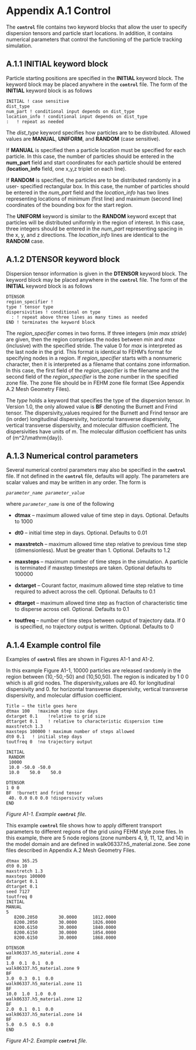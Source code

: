 # Appendix A.1  Control

The **`control`** file contains two keyword blocks that allow the user to specify dispersion tensors and particle start locations. In addition, it contains numerical parameters that control the functioning of the particle tracking simulation.

## A.1.1   INITIAL keyword block

Particle starting positions are specified in the **INITIAL** keyword block. The keyword block may be placed anywhere in the **`control`** file. The form of the **INITIAL** keyword block is as follows

```
INITIAL ! case sensitive
dist_type
num_part ! conditional input depends on dist_type
location_info ! conditional input depends on dist_type
:   ! repeat as needed
```

The *dist_type* keyword specifies how particles are to be distributed. Allowed values are **MANUAL**, **UNIFORM**, and **RANDOM** (case sensitive).

If **MANUAL** is specified then a particle location must be specified for each particle. In this case, the number of particles should be entered in the **num_part** field and start coordinates for each particle should be entered (**location_info** field, one x,y,z triplet on each line).

If **RANDOM** is specified, the particles are to be distributed randomly in a user- specified rectangular box. In this case, the number of particles should be entered in the *num_part* field and the *location_info* has two lines representing locations of minimum (first line) and maximum (second line) coordinates of the bounding box for the start region.

The **UNIFORM** keyword is similar to the **RANDOM** keyword except that particles will be distributed uniformly in the region of interest. In this case, three integers should be entered in the *num_part* representing spacing in the x, y, and z directions. The *location_info* lines are identical to the **RANDOM** case.

## A.1.2   DTENSOR keyword block

Dispersion tensor information is given in the **DTENSOR** keyword block. The keyword block may be placed anywhere in the **`control`** file. The form of the **INITIAL** keyword block is as follows

```
DTENSOR
region_specifier !
type ! tensor type
dispersivities ! conditional on type
  : ! repeat above three lines as many times as needed
END ! terminates the keyword block
```

The *region_specifier* comes in two forms. If three integers (*min max stride*) are given, then the region comprises the nodes between *min* and *max* (inclusive) with the specified stride. The value 0 for *max* is interpreted as the last node in the grid. This format is identical to FEHM’s format for specifying nodes in a region. If *region_specifier* starts with a nonnumeric character, then it is interpreted as a filename that contains zone information. In this case, the first field of the *region_specifier* is the filename and the second field of the *region_specifier* is the zone number in the specified zone file. The zone file should be in FEHM zone file format (See Appendix A.2 Mesh Geometry Files).

The *type* holds a keyword that specifies the type of the dispersion tensor. In Version 1.0, the only allowed value is **BF** denoting the Burnett and Frind tensor. The dispersivity_values required for the Burnett and Frind tensor are (in order) longitudinal dispersivity, horizontal transverse dispersivity, vertical transverse dispersivity, and molecular diffusion coefficient. The dispersivities have units of
m. The molecular diffusion coefficient has units of \(m^2/\mathrm{day}\).


## A.1.3   Numerical control parameters

Several numerical control parameters may also be specified in the **`control`** file. If not defined in the **`control`** file, defaults will apply. 
The parameters are scalar values and may be written in any order. The form is

*`parameter_name parameter_value`*

where *`parameter_name`* is one of the following



* **dtmax** – maximum allowed value of time step in days. Optional. Defaults to 1000

* **dt0** – initial time step in days. Optional. Defaults to 0.01

* **maxstretch** – maximum allowed time step relative to previous time step (dimensionless). Must be greater than 1. Optional. Defaults to 1.2

* **maxsteps** – maximum number of time steps in the simulation. A particle is terminated if maxstep timesteps are taken. Optional defaults to 100000

* **dxtarget** – Courant factor, maximum allowed time step relative to time required to advect across the cell. Optional. Defaults to 0.1

* **dttarget** – maximum allowed time step as fraction of characteristic time to disperse across cell. Optional. Defaults to 0.1

* **toutfreq** – number of time steps between output of trajectory data. If 0 is specified, no trajectory output is written. Optional. Defaults to 0



## A.1.4   Example control file

Examples of **`control`** files are shown in Figures A1-1 and A1-2.


In this example Figure A1-1, 10000 particles are released randomly in the region between (10,-50,-50) and (10,50,50). The region is indicated by 1 0 0 which is all grid nodes.  The dispersivity_values are 40. for longitudinal dispersivity and 0. for horizontal transverse dispersivity, vertical transverse dispersivity, and molecular diffusion coefficient. 

```
Title – the title goes here
dtmax 100   !maximum step size days
dxtarget 0.1    !relative to grid size
dttarget 0.1    ! relative to characteristic dispersion time 
maxstretch 1.3
maxsteps 100000 ! maximum number of steps allowed
dt0 0.1   ! initial step days
toutfreq 0  !no trajectory output

INITIAL
 RANDOM
 10000
 10.0 -50.0 -50.0
 10.0    50.0    50.0

DTENSOR
1 0 0
BF  !burnett and frind tensor
 40. 0.0 0.0 0.0 !dispersivity values
END
```
*Figure A1-1. Example **`control`** file.*

This example **`control`** file shows how to apply different transport parameters to different regions of the grid using FEHM style zone files.
In this example,  there are 5 node regions (zone numbers 4, 9, 11, 12, and 14) in the model domain and are defined in walk06337.h5_material.zone. 
See zone files described in Appendix A.2 Mesh Geometry Files.

```
dtmax 365.25
dt0 0.10
maxstretch 1.3
maxsteps 100000
dxtarget 0.1
dttarget 0.1
seed 7127
toutfreq 0
INITIAL
MANUAL
5
   8200.2050        30.0000      1812.0000
   8200.2050        30.0000      1826.0000
   8200.6150        30.0000      1840.0000
   8200.6150        30.0000      1854.0000
   8200.6150        30.0000      1868.0000
 
DTENSOR
walk06337.h5_material.zone 4
BF
1.0  0.1  0.1  0.0
walk06337.h5_material.zone 9
BF
3.0  0.3  0.1  0.0
walk06337.h5_material.zone 11
BF
10.0  1.0  1.0  0.0
walk06337.h5_material.zone 12
BF
2.0  0.1  0.1  0.0
walk06337.h5_material.zone 14
BF
5.0  0.5  0.5  0.0
END
```
*Figure A1-2. Example **`control`** file.*


